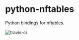 # python-nftables
Python bindings for nftables.

![travis-ci](https://travis-ci.org/glbrtchen/python-nftables.svg?branch=master)
